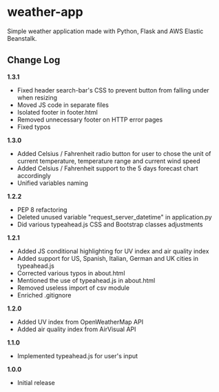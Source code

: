 # weather-app
Simple weather application made with Python, Flask and AWS Elastic Beanstalk.

## Change Log
__1.3.1__
- Fixed header search-bar's CSS to prevent button from falling under when resizing
- Moved JS code in separate files
- Isolated footer in footer.html
- Removed unnecessary footer on HTTP error pages
- Fixed typos

__1.3.0__
- Added  Celsius / Fahrenheit radio button for user to chose the unit of current temperature, temperature range and current wind speed 
- Added Celsius / Fahrenheit support to the 5 days forecast chart accordingly
- Unified variables naming 

__1.2.2__
- PEP 8 refactoring
- Deleted unused variable "request_server_datetime" in application.py
- Did various typeahead.js CSS and Bootstrap classes adjustments

__1.2.1__
- Added JS conditional highlighting for UV index and air quality index
- Added support for US, Spanish, Italian, German and UK cities in typeahead.js
- Corrected various typos in about.html
- Mentioned the use of typeahead.js in about.html
- Removed useless import of csv module
- Enriched .gitignore

__1.2.0__
- Added UV index from OpenWeatherMap API 
- Added air quality index from AirVisual API

__1.1.0__
- Implemented typeahead.js for user's input

__1.0.0__
- Initial release
